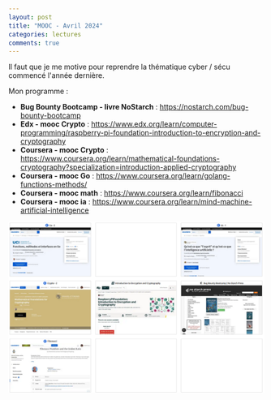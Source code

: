 ```yaml
---
layout: post
title: "MOOC - Avril 2024"
categories: lectures
comments: true
---
```


Il faut que je me motive pour reprendre la thématique cyber / sécu commencé l'année dernière. 

Mon programme : 

* **Bug Bounty Bootcamp - livre NoStarch** : https://nostarch.com/bug-bounty-bootcamp
* **Edx - mooc Crypto** : https://www.edx.org/learn/computer-programming/raspberry-pi-foundation-introduction-to-encryption-and-cryptography
* **Coursera - mooc Crypto** : https://www.coursera.org/learn/mathematical-foundations-cryptography?specialization=introduction-applied-cryptography
* **Coursera - mooc Go** : https://www.coursera.org/learn/golang-functions-methods/
* **Coursera - mooc math** : https://www.coursera.org/learn/fibonacci
* **Coursera - mooc ia** : https://www.coursera.org/learn/mind-machine-artificial-intelligence

![mooc info](https://github.com/homeostasie/bouquins/raw/master/_pics/blog/2024/mooc-2024-04.png)
